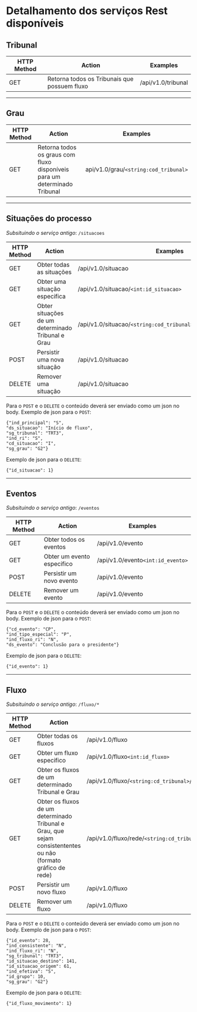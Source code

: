 # Detalhamento dos serviços Rest disponíveis

## Tribunal

|HTTP Method|Action|Examples|
|---|---|---|
|GET|Retorna todos os Tribunais que possuem fluxo|/api/v1.0/tribunal|
---
## Grau

|HTTP Method|Action|Examples|
|---|---|---|
|GET|Retorna todos os graus com fluxo disponíveis para um determinado Tribunal|api/v1.0/grau/`<string:cod_tribunal>`|
---
## Situações do processo

*Subsituindo o serviço antigo*: `/situacoes`

|HTTP Method|Action|Examples|
|---|---|---|
|GET|Obter todas as situações|/api/v1.0/situacao|
|GET|Obter uma situação especifica|/api/v1.0/situacao/`<int:id_situacao>`|
|GET|Obter situações de um determinado Tribunal e Grau|/api/v1.0/situacao/`<string:cod_tribunal>`/`<string:cod_instancia>`|
|POST|Persistir uma nova situação|/api/v1.0/situacao|
|DELETE|Remover uma situação|/api/v1.0/situacao|

Para o `POST` e o `DELETE` o conteúdo deverá ser enviado como um json no body.
Exemplo de json para o `POST`:
```
{"ind_principal": "S", 
"ds_situacao": "Início de fluxo", 
"sg_tribunal": "TRT3", 
"ind_ri": "S", 
"cd_situacao": "I",
"sg_grau": "G2"}
```
Exemplo de json para o `DELETE`:
```
{"id_situacao": 1}
```
---
## Eventos

*Subsituindo o serviço antigo*: `/eventos`

|HTTP Method|Action|Examples|
|---|---|---|
|GET|Obter todos os eventos|/api/v1.0/evento|
|GET|Obter um evento especifico|/api/v1.0/evento`<int:id_evento>`|
|POST|Persistir um novo evento|/api/v1.0/evento|
|DELETE|Remover um evento|/api/v1.0/evento|

Para o `POST` e o `DELETE` o conteúdo deverá ser enviado como um json no body.
Exemplo de json para o `POST`:
```
{"cd_evento": "CP", 
"ind_tipo_especial": "P", 
"ind_fluxo_ri": "N", 
"ds_evento": "Conclusão para o presidente"}
```
Exemplo de json para o `DELETE`:
```
{"id_evento": 1}
```
---
## Fluxo

*Subsituindo o serviço antigo*: `/fluxo/*`

|HTTP Method|Action|Examples|
|---|---|---|
|GET|Obter todas os fluxos|/api/v1.0/fluxo|
|GET|Obter um fluxo especifico|/api/v1.0/fluxo`<int:id_fluxo>`|
|GET|Obter os fluxos de um determinado Tribunal e Grau|/api/v1.0/fluxo/`<string:cd_tribunal>`/`<string:cd_grau>`|
|GET|Obter os fluxos de um determinado Tribunal e Grau, que sejam consistententes ou não (formato gráfico de rede)|/api/v1.0/fluxo/rede/`<string:cd_tribunal>`/`<string:cd_grau>`/`<string:ind_consistente>`|
|POST|Persistir um novo fluxo|/api/v1.0/fluxo|
|DELETE|Remover um fluxo|/api/v1.0/fluxo|

Para o `POST` e o `DELETE` o conteúdo deverá ser enviado como um json no body.
Exemplo de json para o `POST`:
```
{"id_evento": 28, 
"ind_consistente": "N", 
"ind_fluxo_ri": "N", 
"sg_tribunal": "TRT3", 
"id_situacao_destino": 141, 
"id_situacao_origem": 61, 
"ind_efetiva": "S", 
"id_grupo": 10, 
"sg_grau": "G2"}
```
Exemplo de json para o `DELETE`:
```
{"id_fluxo_movimento": 1}
```